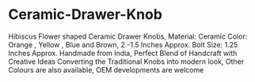 # Ceramic-Drawer-Knob
Hibiscus Flower shaped Ceramic Drawer Knobs, Material: Ceramic Color: Orange , Yellow , Blue and Brown, 2 -1.5 Inches Approx. Bolt Size: 1.25 Inches Approx. Handmade from India, Perfect Blend of Handcraft with Creative Ideas Converting the Traditional Knobs into modern look, Other Colours are also available, OEM developments are welcome
